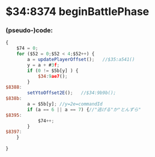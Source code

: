 ﻿
# $34:8374 beginBattlePhase



### (pseudo-)code:
```js
{
	$74 = 0;
	for ($52 = 0;$52 < 4;$52++) {
		a = updatePlayerOffset();	//$35:a541()
		y = a + #3f;
		if (0 != $5b[y] ) {
			$34:9ae7();
		}
$8388:
		setYtoOffset2E();	//$34:9b9b();
$838b:
		a = $5b[y];	//y=2e=commandId
		if (a == 6 || a == 7) {//"逃げる"か"とんずら"
$8395:
			$74++;
		}
$8397:
	}
	
}
```



